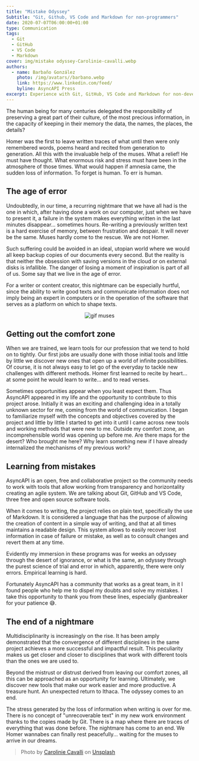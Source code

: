 ```yaml
---
title: "Mistake Odyssey"
Subtitle: "Git, Github, VS Code and Markdown for non-programmers"
date: 2020-07-07T06:00:00+01:00
type: Communication
tags:
  - Git
  - GitHub
  - VS Code
  - Markdown
cover: img/mistake odyssey-Carolinie-cavalli.webp
authors:
  - name: Barbaño González
    photo: /img/avatars//barbano.webp
    link: https://www.linkedin.com/feed/
    byline: AsyncAPI Press
excerpt: Experience with Git, GitHub, VS Code and Markdown for non-developers within AsyncAPI.
---
```

The human being for many centuries delegated the responsibility of preserving a great part of their culture, of the most precious information, in the capacity of keeping in their memory the data, the names, the places, the details?

Homer was the first to leave written traces of what until then were only remembered words, poems heard and recited from generation to generation. All this with the invaluable help of the muses. What a relief! He must have thought. What enormous risk and stress must have been in the atmosphere of those times. What would happen if amnesia came, the sudden loss of information. To forget is human. To err is human.

## The age of error

Undoubtedly, in our time, a recurring nightmare that we have all had is the one in which, after having done a work on our computer, just when we have to present it, a failure in the system makes everything written in the last minutes disappear... sometimes hours. Re-writing a previously written text is a hard exercise of memory, between frustration and despair. It will never be the same. Muses hardly come to the rescue. We are not Homer.

Such suffering could be avoided in an ideal, utopian world where we would all keep backup copies of our documents every second. But the reality is that neither the obsession with saving versions in the cloud or on external disks is infallible. The danger of losing a moment of inspiration is part of all of us. Some say that we live in the age of error.

For a writer or content creator, this nightmare can be especially hurtful, since the ability to write good texts and communicate information does not imply being an expert in computers or in the operation of the software that serves as a platform on which to shape texts.

<center>

![gif muses](https://media.giphy.com/media/12qZzOj2MkY26A/giphy.gif)

</center>

## Getting out the comfort zone

When we are trained, we learn tools for our profession that we tend to hold on to tightly. Our first jobs are usually done with those initial tools and little by little we discover new ones that open up a world of infinite possibilities. Of course, it is not always easy to let go of the everyday to tackle new challenges with different methods. Homer first learned to recite by heart... at some point he would learn to write... and to read verses.

Sometimes opportunities appear when you least expect them. Thus AsyncAPI appeared in my life and the opportunity to contribute to this project arose. Initially it was an exciting and challenging idea in a totally unknown sector for me, coming from the world of communication. I began to familiarize myself with the concepts and objectives covered by the project and little by little I started to get into it until I came across new tools and working methods that were new to me. Outside my comfort zone, an incomprehensible world was opening up before me. Are there maps for the desert? Who brought me here? Why learn something new if I have already internalized the mechanisms of my previous work?

## Learning from mistakes

AsyncAPI is an open, free and collaborative project so the community needs to work with tools that allow working from transparency and horizontality creating an agile system. We are talking about Git, GitHub and VS Code, three free and open source software tools. 

When it comes to writing, the project relies on plain text, specifically the use of Markdown. It is considered a language that has the purpose of allowing the creation of content in a simple way of writing, and that at all times maintains a readable design. This system allows to easily recover lost information in case of failure or mistake, as well as to consult changes and revert them at any time.

Evidently my immersion in these programs was for weeks an odyssey through the desert of ignorance, or what is the same, an odyssey through the purest science of trial and error in which, apparently, there were only errors. Empirical learning is hard.

Fortunately AsyncAPI has a community that works as a great team, in it I found people who help me to dispel my doubts and solve my mistakes. I take this opportunity to thank you from these lines, especially @anbreaker for your patience 😅.

## The end of a nightmare 

Multidisciplinarity is increasingly on the rise. It has been amply demonstrated that the convergence of different disciplines in the same project achieves a more successful and impactful result. This peculiarity makes us get closer and closer to disciplines that work with different tools than the ones we are used to. 

Beyond the mistrust or distrust derived from leaving our comfort zones, all this can be approached as an opportunity for learning. Ultimately, we discover new tools that make our work easier and more productive. A treasure hunt. An unexpected return to Ithaca. The odyssey comes to an end.

The stress generated by the loss of information when writing is over for me. There is no concept of "unrecoverable text" in my new work environment thanks to the copies made by Git. There is a map where there are traces of everything that was done before. The nightmare has come to an end. We Homer wannabes can finally rest peacefully... waiting for the muses to arrive in our dreams.

> Photo by <a href="https://unsplash.com/photos/yFaK9jgQeb4">Carolinie Cavalli</a> on <a href="https://unsplash.com/photos/yFaK9jgQeb4">Unsplash</a>




